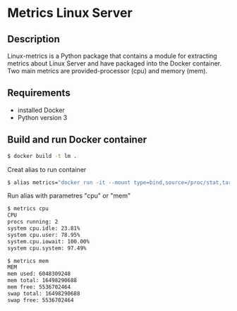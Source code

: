 # Metrics Linux Server

## Description
Linux-metrics is a Python package that contains a module for extracting metrics about Linux Server and have packaged into the Docker container. Two main metrics are provided-processor (cpu) and memory (mem).

## Requirements
* installed Docker
* Python version 3

## Build and run Docker container
```bash
$ docker build -t lm .
```
Creat alias to run container
```bash
$ alias metrics="docker run -it --mount type=bind,source=/proc/stat,target=/proc/stat
```
Run alias with parametres "cpu" or "mem"
```bash
$ metrics cpu
CPU
procs running: 2
system cpu.idle: 23.81%
system cpu.user: 78.95%
system.cpu.iowait: 100.00%
system cpu.system: 97.49%

$ metrics mem
MEM
mem used: 6048309248
mem total: 16498290688
mem free: 5536702464
swap total: 16498290688
swap free: 5536702464
```



